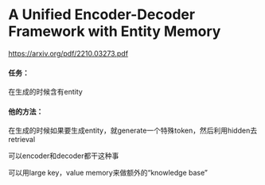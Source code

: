 # A Unified Encoder-Decoder Framework with Entity Memory

https://arxiv.org/pdf/2210.03273.pdf

#### 任务：

在生成的时候含有entity

#### 他的方法：

在生成的时候如果要生成entity，就generate一个特殊token，然后利用hidden去retrieval

可以encoder和decoder都干这种事

可以用large key，value memory来做额外的“knowledge base”
